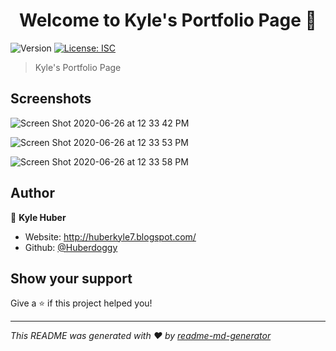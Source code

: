 <h1 align="center">Welcome to Kyle's Portfolio Page 👋</h1>
<p>
  <img alt="Version" src="https://img.shields.io/badge/version-1.0.0-blue.svg?cacheSeconds=2592000" />
  <a href="#" target="_blank">
    <img alt="License: ISC" src="https://img.shields.io/badge/License-ISC-yellow.svg" />
  </a>
</p>

> Kyle's Portfolio Page

## Screenshots

![Screen Shot 2020-06-26 at 12 33 42 PM](https://user-images.githubusercontent.com/16614357/85885150-81027780-b7a9-11ea-9cc1-65abaedcaf70.png)

![Screen Shot 2020-06-26 at 12 33 53 PM](https://user-images.githubusercontent.com/16614357/85885159-865fc200-b7a9-11ea-8132-6381914b1a0c.png)

![Screen Shot 2020-06-26 at 12 33 58 PM](https://user-images.githubusercontent.com/16614357/85885185-8cee3980-b7a9-11ea-8934-fd6c56a5abba.png)



## Author

👤 **Kyle Huber**

* Website: http://huberkyle7.blogspot.com/
* Github: [@Huberdoggy](https://github.com/Huberdoggy)

## Show your support

Give a ⭐️ if this project helped you!

***
_This README was generated with ❤️ by [readme-md-generator](https://github.com/kefranabg/readme-md-generator)_
